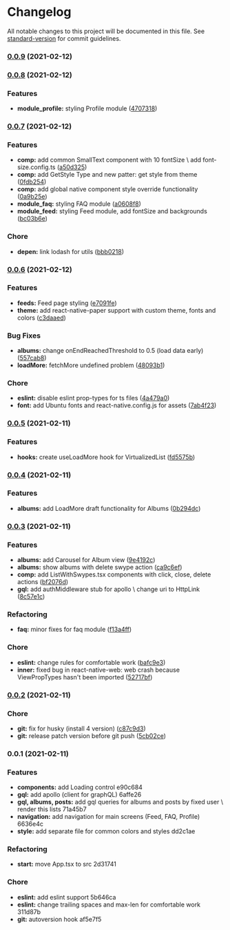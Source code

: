 # Changelog

All notable changes to this project will be documented in this file. See [standard-version](https://github.com/conventional-changelog/standard-version) for commit guidelines.

### [0.0.9](https://github.com/mokkapps/changelog-generator-demo/compare/v0.0.8...v0.0.9) (2021-02-12)

### [0.0.8](https://github.com/mokkapps/changelog-generator-demo/compare/v0.0.7...v0.0.8) (2021-02-12)


### Features

* **module_profile:** styling Profile module ([4707318](https://github.com/mokkapps/changelog-generator-demo/commits/470731877816f885e6c7258f7a79661ab5c375df))

### [0.0.7](https://github.com/mokkapps/changelog-generator-demo/compare/v0.0.6...v0.0.7) (2021-02-12)


### Features

* **comp:** add common SmallText component with 10 fontSize \ add font-size.config.ts ([a50d325](https://github.com/mokkapps/changelog-generator-demo/commits/a50d325b4bbcdb3969051388daae92c2b81b55a6))
* **comp:** add GetStyle Type and new patter: get style from theme ([0fdb254](https://github.com/mokkapps/changelog-generator-demo/commits/0fdb254c054bbef23faa28b6de64328f010a29fd))
* **comp:** add global native component style override functionality ([0a9b25e](https://github.com/mokkapps/changelog-generator-demo/commits/0a9b25e07f10770d5fea4f7a87823fc336571274))
* **module_faq:** styling FAQ module ([a0608f8](https://github.com/mokkapps/changelog-generator-demo/commits/a0608f8dc1307f68db5be823cfbe38f5596e3134))
* **module_feed:** styling Feed module, add fontSize and backgrounds ([bc03b6e](https://github.com/mokkapps/changelog-generator-demo/commits/bc03b6e686a37f49e08c40d9f9b28673485b508b))


### Chore

* **depen:** link lodash for utils ([bbb0218](https://github.com/mokkapps/changelog-generator-demo/commits/bbb0218a87ccc1aef75e32009c0707b618315c13))

### [0.0.6](https://github.com/mokkapps/changelog-generator-demo/compare/v0.0.5...v0.0.6) (2021-02-12)


### Features

* **feeds:** Feed page styling ([e7091fe](https://github.com/mokkapps/changelog-generator-demo/commits/e7091fe014c59d42bae5366da28215b410e7b62c))
* **theme:** add react-native-paper support with custom theme, fonts and colors ([c3daaed](https://github.com/mokkapps/changelog-generator-demo/commits/c3daaed120d7a1061721f569f9896c9507e02611))


### Bug Fixes

* **albums:** change onEndReachedThreshold to 0.5 (load data early) ([557cab8](https://github.com/mokkapps/changelog-generator-demo/commits/557cab81f62b2ccf93aa607dacb9ede98519e3ea))
* **loadMore:** fetchMore undefined problem ([48093b1](https://github.com/mokkapps/changelog-generator-demo/commits/48093b1c3776deee06a40c884d40a3bf4d91626a))


### Chore

* **eslint:** disable eslint prop-types for ts files ([4a479a0](https://github.com/mokkapps/changelog-generator-demo/commits/4a479a0b2474c1282a7d8ba894ecbcf598ad7b18))
* **font:** add Ubuntu fonts and react-native.config.js for assets ([7ab4f23](https://github.com/mokkapps/changelog-generator-demo/commits/7ab4f23bd6a57f461bba6e3adfbb5bea49e4816e))

### [0.0.5](https://github.com/mokkapps/changelog-generator-demo/compare/v0.0.4...v0.0.5) (2021-02-11)


### Features

* **hooks:** create useLoadMore hook for VirtualizedList ([fd5575b](https://github.com/mokkapps/changelog-generator-demo/commits/fd5575b56b1d1bc0ce7461f703c1adc1ce1ef0e8))

### [0.0.4](https://github.com/mokkapps/changelog-generator-demo/compare/v0.0.3...v0.0.4) (2021-02-11)


### Features

* **albums:** add LoadMore draft functionality for Albums ([0b294dc](https://github.com/mokkapps/changelog-generator-demo/commits/0b294dc88b47505a1567043f3f87acf087f92610))

### [0.0.3](https://github.com/mokkapps/changelog-generator-demo/compare/v0.0.2...v0.0.3) (2021-02-11)


### Features

* **albums:** add Carousel for Album view ([9e4192c](https://github.com/mokkapps/changelog-generator-demo/commits/9e4192ce893401a8df260616cea2bd4a827e9d7e))
* **albums:** show albums with delete swype action ([ca9c6ef](https://github.com/mokkapps/changelog-generator-demo/commits/ca9c6ef5e72f1369c049c3d3d62b962d0ef698d5))
* **comp:** add ListWithSwypes.tsx components with click, close, delete actions ([bf2076d](https://github.com/mokkapps/changelog-generator-demo/commits/bf2076dd83223b62910da65ab443cb6e1925896a))
* **gql:** add authMiddleware stub for apollo \ change uri to HttpLink ([8c57e1c](https://github.com/mokkapps/changelog-generator-demo/commits/8c57e1ca6af6ccc9a7d8748702c4019b2d540e34))


### Refactoring

* **faq:** minor fixes for faq module ([f13a4ff](https://github.com/mokkapps/changelog-generator-demo/commits/f13a4ffe6d6adb753cb714d79a77c4dbd090c7dc))


### Chore

* **eslint:** change rules for comfortable work ([bafc9e3](https://github.com/mokkapps/changelog-generator-demo/commits/bafc9e34561f618fb5937d4372d111d7ab241728))
* **inner:** fixed bug in react-native-web: web crash because ViewPropTypes hasn't been imported ([52717bf](https://github.com/mokkapps/changelog-generator-demo/commits/52717bfa64234133b5ee6db25e3528dde1a734f0))

### [0.0.2](https://github.com/mokkapps/changelog-generator-demo/compare/v0.0.1...v0.0.2) (2021-02-11)


### Chore

* **git:** fix for husky (install 4 version) ([c87c9d3](https://github.com/mokkapps/changelog-generator-demo/commits/c87c9d3e29459c2c1e2147cd6d4227c0d4be1411))
* **git:** release patch version before git push ([5cb02ce](https://github.com/mokkapps/changelog-generator-demo/commits/5cb02ce376ea76731960446a3a88b53ea4927c07))

### 0.0.1 (2021-02-11)


### Features

* **components:** add Loading control e90c684
* **gql:** add apollo (client for graphQL) 6affe26
* **gql, albums, posts:** add gql queries for albums and posts by fixed user \ render this lists 71a45b7
* **navigation:** add navigation for main screens (Feed, FAQ, Profile) 6636e4c
* **style:** add separate file for common colors and styles dd2c1ae


### Refactoring

* **start:** move App.tsx to src 2d31741


### Chore

* **eslint:** add eslint support 5b646ca
* **eslint:** change trailing spaces and max-len for comfortable work 311d87b
* **git:** autoversion hook af5e7f5

